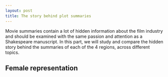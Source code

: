 ```yaml
---
layout: post
title: The story behind plot summaries
---
```


Movie summaries contain a lot of hidden information about the film industry and should be examined with the same passion and attention as a Shakespeare manuscript. 
In this part, we will study and compare the hidden story behind the summaries of each of the 4 regions, across different topics.

## Female representation

<!DOCTYPE html>
<html lang="en">
<head>
    <meta charset="UTF-8">
    <meta name="viewport" content="width=device-width, initial-scale=1.0">
    <title>Interactive Image Selector</title>
    <style>
        #imageContainer {
            text-align: center;
            margin-top: 20px;
        }

        .hidden {
            display: none;
        }
    </style>
</head>
<body>

<div id="imageContainer">
    <img id="Asia" src="images/flore.jpg" alt="Image 1" class="hidden">
    <img id="Europe" src="images/flore.jpg" alt="Image 2" class="hidden">
    <img id="India" src="images/flore.jpg" alt="Image 3" class="hidden">
    <img id="Northern america" src="images/flore.jpg" alt="Image 4" class="hidden">

    <button onclick="showImage('image1')">Show Image 1</button>
    <button onclick="showImage('image2')">Show Image 2</button>
    <button onclick="showImage('image3')">Show Image 3</button>
    <button onclick="showImage('image4')">Show Image 4</button>
</div>

<script>
    function showImage(imageId) {
        // Hide all images
        var images = document.querySelectorAll('img');
        images.forEach(function (image) {
            image.classList.add('hidden');
        });

        // Show the selected image
        var selectedImage = document.getElementById(imageId);
        if (selectedImage) {
            selectedImage.classList.remove('hidden');
        }
    }
</script>

</body>
</html>


##

